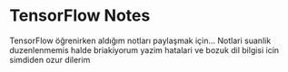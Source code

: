 # TensorFlow Notes
 TensorFlow öğrenirken aldığım notları paylaşmak için...
 Notlari suanlik duzenlenmemis halde briakiyorum yazim hatalari ve bozuk dil bilgisi icin simdiden ozur dilerim
 

